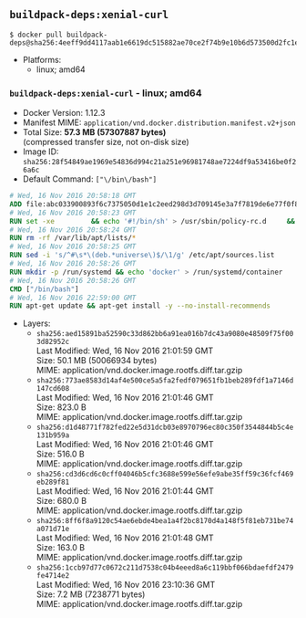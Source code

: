 ## `buildpack-deps:xenial-curl`

```console
$ docker pull buildpack-deps@sha256:4eeff9dd4117aab1e6619dc515882ae70ce2f74b9e10b6d573500d2fc1ee89b7
```

-	Platforms:
	-	linux; amd64

### `buildpack-deps:xenial-curl` - linux; amd64

-	Docker Version: 1.12.3
-	Manifest MIME: `application/vnd.docker.distribution.manifest.v2+json`
-	Total Size: **57.3 MB (57307887 bytes)**  
	(compressed transfer size, not on-disk size)
-	Image ID: `sha256:28f54849ae1969e54836d994c21a251e96981748ae7224df9a53416be0f26a6c`
-	Default Command: `["\/bin\/bash"]`

```dockerfile
# Wed, 16 Nov 2016 20:58:18 GMT
ADD file:abc033900893f6c7375050d1e1c2eed298d3d709145e3a7f7819de6e77f0f835 in / 
# Wed, 16 Nov 2016 20:58:23 GMT
RUN set -xe 		&& echo '#!/bin/sh' > /usr/sbin/policy-rc.d 	&& echo 'exit 101' >> /usr/sbin/policy-rc.d 	&& chmod +x /usr/sbin/policy-rc.d 		&& dpkg-divert --local --rename --add /sbin/initctl 	&& cp -a /usr/sbin/policy-rc.d /sbin/initctl 	&& sed -i 's/^exit.*/exit 0/' /sbin/initctl 		&& echo 'force-unsafe-io' > /etc/dpkg/dpkg.cfg.d/docker-apt-speedup 		&& echo 'DPkg::Post-Invoke { "rm -f /var/cache/apt/archives/*.deb /var/cache/apt/archives/partial/*.deb /var/cache/apt/*.bin || true"; };' > /etc/apt/apt.conf.d/docker-clean 	&& echo 'APT::Update::Post-Invoke { "rm -f /var/cache/apt/archives/*.deb /var/cache/apt/archives/partial/*.deb /var/cache/apt/*.bin || true"; };' >> /etc/apt/apt.conf.d/docker-clean 	&& echo 'Dir::Cache::pkgcache ""; Dir::Cache::srcpkgcache "";' >> /etc/apt/apt.conf.d/docker-clean 		&& echo 'Acquire::Languages "none";' > /etc/apt/apt.conf.d/docker-no-languages 		&& echo 'Acquire::GzipIndexes "true"; Acquire::CompressionTypes::Order:: "gz";' > /etc/apt/apt.conf.d/docker-gzip-indexes 		&& echo 'Apt::AutoRemove::SuggestsImportant "false";' > /etc/apt/apt.conf.d/docker-autoremove-suggests
# Wed, 16 Nov 2016 20:58:24 GMT
RUN rm -rf /var/lib/apt/lists/*
# Wed, 16 Nov 2016 20:58:25 GMT
RUN sed -i 's/^#\s*\(deb.*universe\)$/\1/g' /etc/apt/sources.list
# Wed, 16 Nov 2016 20:58:26 GMT
RUN mkdir -p /run/systemd && echo 'docker' > /run/systemd/container
# Wed, 16 Nov 2016 20:58:26 GMT
CMD ["/bin/bash"]
# Wed, 16 Nov 2016 22:59:00 GMT
RUN apt-get update && apt-get install -y --no-install-recommends 		ca-certificates 		curl 		wget 	&& rm -rf /var/lib/apt/lists/*
```

-	Layers:
	-	`sha256:aed15891ba52590c33d862bb6a91ea016b7dc43a9080e48509f75f003d82952c`  
		Last Modified: Wed, 16 Nov 2016 21:01:59 GMT  
		Size: 50.1 MB (50066934 bytes)  
		MIME: application/vnd.docker.image.rootfs.diff.tar.gzip
	-	`sha256:773ae8583d14af4e500ce5a5fa2fedf079651fb1beb289fdf1a7146d147cd608`  
		Last Modified: Wed, 16 Nov 2016 21:01:46 GMT  
		Size: 823.0 B  
		MIME: application/vnd.docker.image.rootfs.diff.tar.gzip
	-	`sha256:d1d48771f782fed22e5d31dcb03e8970796ec80c350f3544844b5c4e131b959a`  
		Last Modified: Wed, 16 Nov 2016 21:01:46 GMT  
		Size: 516.0 B  
		MIME: application/vnd.docker.image.rootfs.diff.tar.gzip
	-	`sha256:cd3d6cd6c0cff04046b5cfc3688e599e56efe9abe35ff59c36fcf469eb289f81`  
		Last Modified: Wed, 16 Nov 2016 21:01:44 GMT  
		Size: 680.0 B  
		MIME: application/vnd.docker.image.rootfs.diff.tar.gzip
	-	`sha256:8ff6f8a9120c54ae6ebde4bea1a4f2bc8170d4a148f5f81eb731be74a071d71e`  
		Last Modified: Wed, 16 Nov 2016 21:01:48 GMT  
		Size: 163.0 B  
		MIME: application/vnd.docker.image.rootfs.diff.tar.gzip
	-	`sha256:1ccb97d77c0672c211d7538c04b4eeed8a6c119bbf066bdaefdf2479fe4714e2`  
		Last Modified: Wed, 16 Nov 2016 23:10:36 GMT  
		Size: 7.2 MB (7238771 bytes)  
		MIME: application/vnd.docker.image.rootfs.diff.tar.gzip
